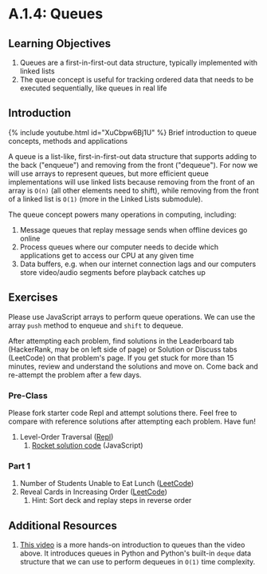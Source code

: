 # A.1.4: Queues

## Learning Objectives

1. Queues are a first-in-first-out data structure, typically implemented with linked lists
2. The queue concept is useful for tracking ordered data that needs to be executed sequentially, like queues in real life

## Introduction

{% include youtube.html id="XuCbpw6Bj1U" %}
Brief introduction to queue concepts, methods and applications


A queue is a list-like, first-in-first-out data structure that supports adding to the back ("enqueue") and removing from the front ("dequeue"). For now we will use arrays to represent queues, but more efficient queue implementations will use linked lists because removing from the front of an array is `O(n)` (all other elements need to shift), while removing from the front of a linked list is `O(1)` (more in the Linked Lists submodule).

The queue concept powers many operations in computing, including:

1. Message queues that replay message sends when offline devices go online
2. Process queues where our computer needs to decide which applications get to access our CPU at any given time
3. Data buffers, e.g. when our internet connection lags and our computers store video/audio segments before playback catches up

## Exercises

Please use JavaScript arrays to perform queue operations. We can use the array `push` method to enqueue and `shift` to dequeue.

After attempting each problem, find solutions in the Leaderboard tab (HackerRank, may be on left side of page) or Solution or Discuss tabs (LeetCode) on that problem's page. If you get stuck for more than 15 minutes, review and understand the solutions and move on. Come back and re-attempt the problem after a few days.

### Pre-Class

Please fork starter code Repl and attempt solutions there. Feel free to compare with reference solutions after attempting each problem. Have fun!

1. Level-Order Traversal ([Repl](https://replit.com/@rocketkai/queues-js#index.js))
   1. [Rocket solution code](https://replit.com/@rocketkai/queues-js-solution#index.js) (JavaScript)

### Part 1

1. Number of Students Unable to Eat Lunch ([LeetCode](https://leetcode.com/problems/number-of-students-unable-to-eat-lunch/))
2. Reveal Cards in Increasing Order ([LeetCode](https://leetcode.com/problems/reveal-cards-in-increasing-order/))
   1. Hint: Sort deck and replay steps in reverse order

## Additional Resources

1. [This video](https://youtu.be/Y7wZO2tMjnY) is a more hands-on introduction to queues than the video above. It introduces queues in Python and Python's built-in `deque` data structure that we can use to perform dequeues in `O(1)` time complexity.
